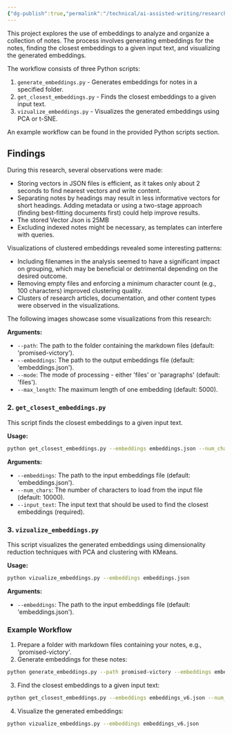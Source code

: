 ```yaml
---
{"dg-publish":true,"permalink":"/technical/ai-assisted-writing/research-on-embeddings-for-notes/","noteIcon":"Technical","created":"2023-04-10T20:06:31.233+02:00","updated":"2023-06-04T16:44:03.568+02:00"}
---
```


This project explores the use of embeddings to analyze and organize a collection of notes. The process involves generating embeddings for the notes, finding the closest embeddings to a given input text, and visualizing the generated embeddings.

The workflow consists of three Python scripts:

1. `generate_embeddings.py` - Generates embeddings for notes in a specified folder.
2. `get_closest_embeddings.py` - Finds the closest embeddings to a given input text.
3. `vizualize_embeddings.py` - Visualizes the generated embeddings using PCA or t-SNE.

An example workflow can be found in the provided Python scripts section.

## Findings
During this research, several observations were made:

- Storing vectors in JSON files is efficient, as it takes only about 2 seconds to find nearest vectors and write content.
- Separating notes by headings may result in less informative vectors for short headings. Adding metadata or using a two-stage approach (finding best-fitting documents first) could help improve results. 
- The stored Vector Json is 25MB
- Excluding indexed notes might be necessary, as templates can interfere with queries.

Visualizations of clustered embeddings revealed some interesting patterns:

- Including filenames in the analysis seemed to have a significant impact on grouping, which may be beneficial or detrimental depending on the desired outcome.
- Removing empty files and enforcing a minimum character count (e.g., 100 characters) improved clustering quality.
- Clusters of research articles, documentation, and other content types were observed in the visualizations.

The following images showcase some visualizations from this research:

**Arguments:**

- `--path`: The path to the folder containing the markdown files (default: 'promised-victory').
- `--embeddings`: The path to the output embeddings file (default: 'embeddings.json').
- `--mode`: The mode of processing - either 'files' or 'paragraphs' (default: 'files').
- `--max_length`: The maximum length of one embedding (default: 5000).

### 2. `get_closest_embeddings.py`

This script finds the closest embeddings to a given input text.

**Usage:**

```bash
python get_closest_embeddings.py --embeddings embeddings.json --num_chars 10000 --input_text "this is a test"
```

**Arguments:**

- `--embeddings`: The path to the input embeddings file (default: 'embeddings.json').
- `--num_chars`: The number of characters to load from the input file (default: 10000).
- `--input_text`: The input text that should be used to find the closest embeddings (required).

### 3. `vizualize_embeddings.py`

This script visualizes the generated embeddings using dimensionality reduction techniques with PCA and clustering with KMeans.

**Usage:**

```bash
python vizualize_embeddings.py --embeddings embeddings.json
```

**Arguments:**

- `--embeddings`: The path to the input embeddings file (default: 'embeddings.json').

### Example Workflow

1. Prepare a folder with markdown files containing your notes, e.g., 'promised-victory'.
2. Generate embeddings for these notes:

```bash
python generate_embeddings.py --path promised-victory --embeddings embeddings_v6.json --mode files --max_length 2000
```

3. Find the closest embeddings to a given input text:

```bash
python get_closest_embeddings.py --embeddings embeddings_v6.json --num_chars 10000 --input_text "this is a test"
```

4. Visualize the generated embeddings:

```bash
python vizualize_embeddings.py --embeddings embeddings_v6.json
```
